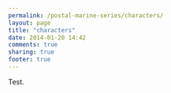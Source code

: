 ```yaml
---
permalink: /postal-marine-series/characters/
layout: page
title: "characters"
date: 2014-01-20 14:42
comments: true
sharing: true
footer: true
---
```


Test.